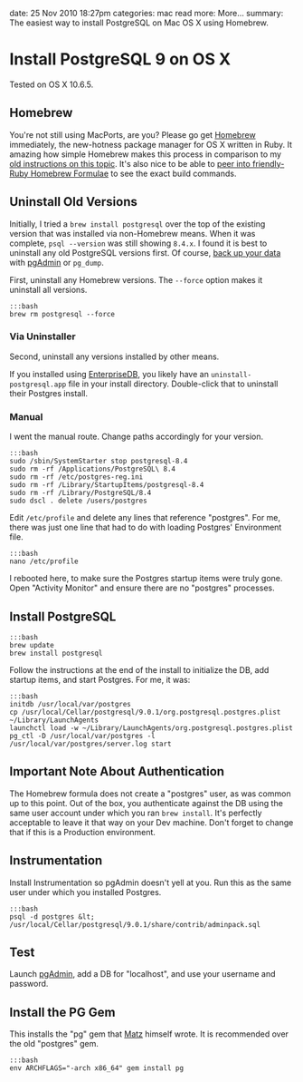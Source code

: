 date: 25 Nov 2010 18:27pm
categories: mac
read more: More&#8230;
summary: The easiest way to install PostgreSQL on Mac OS X using Homebrew.

# Install PostgreSQL 9 on OS X

Tested on OS X 10.6.5.

## Homebrew

You're not still using MacPorts, are you?  Please go get [Homebrew](http://mxcl.github.com/homebrew/ "Homebrew") immediately, the new-hotness package manager for OS X written in Ruby.  It amazing how simple Homebrew makes this process in comparison to my [old instructions on this topic](/2009/3/20/install-upgrade-php-apache-postgresql-on-mac-os-x-10-5-leopard "Install / Upgrade PHP, Apache, PostgreSQL on Mac OS X 10.5 Leopard").  It's also nice to be able to [peer into friendly-Ruby Homebrew Formulae](https://github.com/mxcl/homebrew/blob/master/Library/Formula/postgresql.rb) to see the exact build commands.

## Uninstall Old Versions

Initially, I tried a `brew install postgresql` over the top of the existing version that was installed via non-Homebrew means.  When it was complete, `psql --version` was still showing `8.4.x`.  I found it is best to uninstall any old PostgreSQL versions first.  Of course, [back up your data](http://www.postgresql.org/docs/8.4/interactive/backup.html "PostgreSQL 8.4.5 Documentation - Backup and Restore") with [pgAdmin](http://pgadmin.org/ "pgAdmin III") or `pg_dump`.

First, uninstall any Homebrew versions.  The `--force` option makes it uninstall all versions.

    :::bash
    brew rm postgresql --force

### Via Uninstaller

Second, uninstall any versions installed by other means.

If you installed using [EnterpriseDB](http://www.enterprisedb.com/ "EnterpriseDB"), you likely have an `uninstall-postgresql.app` file in your install directory.  Double-click that to uninstall their Postgres install.

### Manual

I went the manual route.  Change paths accordingly for your version.

    :::bash
    sudo /sbin/SystemStarter stop postgresql-8.4
    sudo rm -rf /Applications/PostgreSQL\ 8.4
    sudo rm -rf /etc/postgres-reg.ini
    sudo rm -rf /Library/StartupItems/postgresql-8.4
    sudo rm -rf /Library/PostgreSQL/8.4
    sudo dscl . delete /users/postgres

Edit `/etc/profile` and delete any lines that reference "postgres".  For me, there was just one line that had to do with loading Postgres' Environment file.

    :::bash
    nano /etc/profile

I rebooted here, to make sure the Postgres startup items were truly gone.  Open "Activity Monitor" and ensure there are no "postgres" processes.

## Install PostgreSQL

    :::bash
    brew update
    brew install postgresql

Follow the instructions at the end of the install to initialize the DB, add startup items, and start Postgres.  For me, it was:

    :::bash
    initdb /usr/local/var/postgres
    cp /usr/local/Cellar/postgresql/9.0.1/org.postgresql.postgres.plist ~/Library/LaunchAgents
    launchctl load -w ~/Library/LaunchAgents/org.postgresql.postgres.plist
    pg_ctl -D /usr/local/var/postgres -l /usr/local/var/postgres/server.log start

## Important Note About Authentication

The Homebrew formula does not create a "postgres" user, as was common up to this point.  Out of the box, you authenticate against the DB using the same user account under which you ran `brew install`.  It's perfectly acceptable to leave it that way on your Dev machine.  Don't forget to change that if this is a Production environment.

## Instrumentation

Install Instrumentation so pgAdmin doesn't yell at you.  Run this as the same user under which you installed Postgres.

    :::bash
    psql -d postgres &lt; /usr/local/Cellar/postgresql/9.0.1/share/contrib/adminpack.sql

## Test

Launch [pgAdmin](http://pgadmin.org/), add a DB for "localhost", and use your username and password.

## Install the PG Gem

This installs the "pg" gem that [Matz](http://en.wikipedia.org/wiki/Yukihiro_Matsumoto "Yukihiro Matsumoto") himself wrote.  It is recommended over the old "postgres" gem.

    :::bash
    env ARCHFLAGS="-arch x86_64" gem install pg
